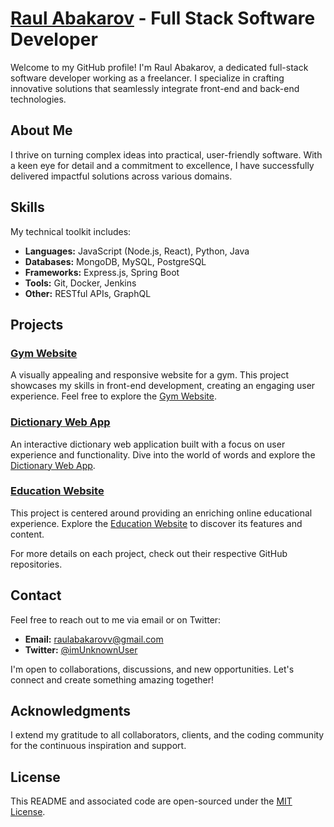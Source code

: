# [Raul Abakarov](https://website1110.github.io/website/) - Full Stack Software Developer

Welcome to my GitHub profile! I'm Raul Abakarov, a dedicated full-stack software developer working as a freelancer. I specialize in crafting innovative solutions that seamlessly integrate front-end and back-end technologies.

## About Me

I thrive on turning complex ideas into practical, user-friendly software. With a keen eye for detail and a commitment to excellence, I have successfully delivered impactful solutions across various domains.

## Skills

My technical toolkit includes:

- **Languages:** JavaScript (Node.js, React), Python, Java
- **Databases:** MongoDB, MySQL, PostgreSQL
- **Frameworks:** Express.js, Spring Boot
- **Tools:** Git, Docker, Jenkins
- **Other:** RESTful APIs, GraphQL

## Projects

### [Gym Website](https://raulabakarov.github.io/GymWebsite/)

A visually appealing and responsive website for a gym. This project showcases my skills in front-end development, creating an engaging user experience. Feel free to explore the [Gym Website](https://raulabakarov.github.io/GymWebsite/).

### [Dictionary Web App](https://raulabakarov.github.io/DictionaryWebApp/)

An interactive dictionary web application built with a focus on user experience and functionality. Dive into the world of words and explore the [Dictionary Web App](https://raulabakarov.github.io/DictionaryWebApp/).

### [Education Website](https://raulabakarov.github.io/EducationWebsite/)

This project is centered around providing an enriching online educational experience. Explore the [Education Website](https://raulabakarov.github.io/EducationWebsite/) to discover its features and content.

For more details on each project, check out their respective GitHub repositories.

## Contact

Feel free to reach out to me via email or on Twitter:

- **Email:** raulabakarovv@gmail.com
- **Twitter:** [@imUnknownUser](https://twitter.com/imUnknownUser)

I'm open to collaborations, discussions, and new opportunities. Let's connect and create something amazing together!

## Acknowledgments

I extend my gratitude to all collaborators, clients, and the coding community for the continuous inspiration and support.

## License

This README and associated code are open-sourced under the [MIT License](LICENSE).

